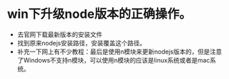 # win下升级node版本的正确操作。
- 去官网下载最新版本的安装文件
- 找到原来nodejs安装路径，安装覆盖这个路径。
- 补充一下网上有不少教程：最后是使用n模块来更新nodejs版本的，但是注意了Windows不支持n模块，可以使用n模块的应该是linux系统或者是mac系统。